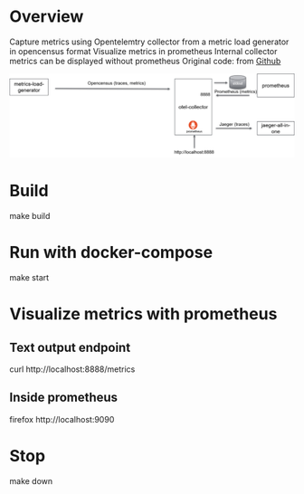 # Overview
Capture metrics using Opentelemtry collector from a metric load generator in opencensus format
Visualize metrics in prometheus
Internal collector metrics can be displayed without prometheus
Original code: from [Github](https://github.com/open-telemetry/opentelemetry-collector/tree/master/examples
)

![use case](./docs/otel-collector-std.png)

# Build
make build

# Run with docker-compose
make start

# Visualize metrics with prometheus
## Text output endpoint
curl http://localhost:8888/metrics
## Inside prometheus
firefox http://localhost:9090

# Stop
make down
